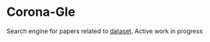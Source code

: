 # Corona-Gle

Search engine for papers related to [dataset](https://www.kaggle.com/allen-institute-for-ai/CORD-19-research-challenge).  Active work in progress
